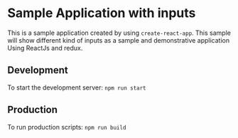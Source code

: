 # Sample Application with inputs
This is a sample application created by using `create-react-app`.
This sample will show different kind of inputs as a sample and demonstrative application
Using ReactJs and redux.

## Development
To start the development server: `npm run start`
## Production
To run production scripts: `npm run build`
